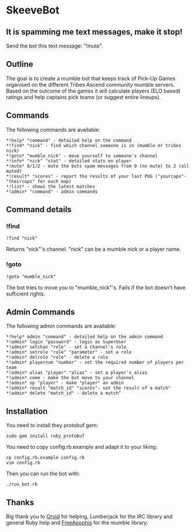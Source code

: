 SkeeveBot
=========

It is spamming me text messages, make it stop!
----------------------------------------------

Send the bot this text message: "!mute".

Outline
-------

The goal is to create a mumble bot that keeps track of Pick-Up Games
organised on the different Tribes Ascend community mumble servers. 
Based on the outcome of the games it will calculate players (ELO based)
ratings and help captains pick teams (or suggest entire lineups).


Commands
--------

The following commands are available:

	*!help* "command" - detailed help on the command
	*!find* "nick" - find which channel someone is in (mumble or tribes nick)
	*!goto* "mumble_nick" - move yourself to someone's channel
	*!info* "nick" "stat" - detailed stats on player
	*!mute* 0/1/2 - mute the bots spam messages from 0 (no mute) to 2 (all muted)
	*!result* "scores" - report the results of your last PUG ("yourcaps"-"theircaps" for each map)
	*!list* - shows the latest matches
	*!admin* "command" - admin commands

Command details
---------------

### !find ###
	!find "nick"
Returns "nick"'s channel. "nick" can be a mumble nick or a player name.

### !goto ###
	!goto "mumble_nick"
The bot tries to move you to "mumble_nick"'s. Fails if the bot doesn't have sufficient rights.

Admin Commands
--------------

The following admin commands are available:

	*!help* admin "command" - detailed help on the admin command
	*!admin* login "password" - login as SuperUser
	*!admin* setchan "role" - set a channel's role
	*!admin* setrole "role" "parameter" - set a role
	*!admin* delrole "role" - delete a role
	*!admin* playernum "number" - set the required number of players per team
	*!admin* alias "player" "alias" - set a player's alias
	*!admin* come - make the bot move to your channel
	*!admin* op "player" - make "player" an admin
	*!admin* result "match_id" "scores"- set the result of a match"
	*!admin* delete "match_id" - delete a match"

Installation
------------

You need to install they protobuf gem:

	sudo gem install ruby_protobuf

You need to copy config.rb.example and adapt it to your liking:
	
	cp config.rb.example config.rb
	vim config.rb

Then you can run the bot with:

	./run_bot.rb

Thanks
------

Big thank you to [Orvid](https://github.com/Orvid) for helping, Lumberjack for the IRC library and general Ruby help and [FreeApophis](https://github.com/FreeApophis) for the mumble library.
